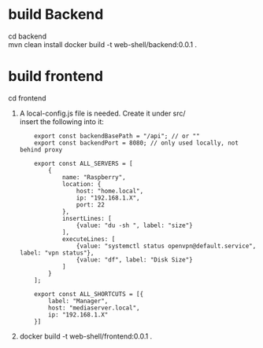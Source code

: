 # build Backend

cd backend  
mvn clean install
docker build -t web-shell/backend:0.0.1 .

# build frontend

cd frontend

1.  A local-config.js file is needed. Create it under src/  
    insert the following into it:

            export const backendBasePath = "/api"; // or ""
            export const backendPort = 8080; // only used locally, not behind proxy

            export const ALL_SERVERS = [
                {
                    name: "Raspberry",
                    location: {
                        host: "home.local",
                        ip: "192.168.1.X",
                        port: 22
                    },
                    insertLines: [
                        {value: "du -sh ", label: "size"}
                    ],
                    executeLines: [
                        {value: "systemctl status openvpn@default.service", label: "vpn status"},
                        {value: "df", label: "Disk Size"}
                    ]
                }
            ];

            export const ALL_SHORTCUTS = [{
                label: "Manager",
                host: "mediaserver.local",
                ip: "192.168.1.X"
            }]

2.  docker build -t web-shell/frontend:0.0.1 .
